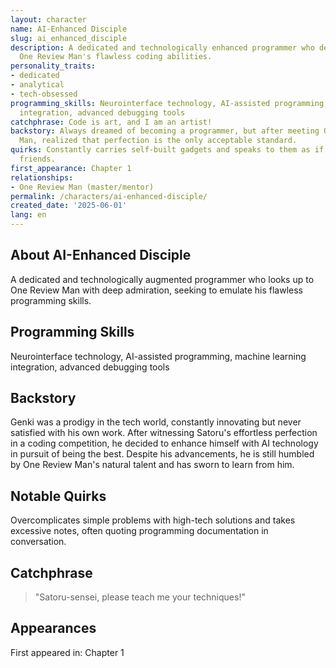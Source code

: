 ```yaml
---
layout: character
name: AI-Enhanced Disciple
slug: ai_enhanced_disciple
description: A dedicated and technologically enhanced programmer who deeply admires
  One Review Man's flawless coding abilities.
personality_traits:
- dedicated
- analytical
- tech-obsessed
programming_skills: Neurointerface technology, AI-assisted programming, machine learning
  integration, advanced debugging tools
catchphrase: Code is art, and I am an artist!
backstory: Always dreamed of becoming a programmer, but after meeting One Review
  Man, realized that perfection is the only acceptable standard.
quirks: Constantly carries self-built gadgets and speaks to them as if they were
  friends.
first_appearance: Chapter 1
relationships:
- One Review Man (master/mentor)
permalink: /characters/ai-enhanced-disciple/
created_date: '2025-06-01'
lang: en
---
```


## About AI-Enhanced Disciple

A dedicated and technologically augmented programmer who looks up to One Review Man with deep admiration, seeking to emulate his flawless programming skills.

## Programming Skills

Neurointerface technology, AI-assisted programming, machine learning integration, advanced debugging tools

## Backstory

Genki was a prodigy in the tech world, constantly innovating but never satisfied with his own work. After witnessing Satoru's effortless perfection in a coding competition, he decided to enhance himself with AI technology in pursuit of being the best. Despite his advancements, he is still humbled by One Review Man's natural talent and has sworn to learn from him.

## Notable Quirks

Overcomplicates simple problems with high-tech solutions and takes excessive notes, often quoting programming documentation in conversation.

## Catchphrase

> "Satoru-sensei, please teach me your techniques!"

## Appearances

First appeared in: Chapter 1

<!-- Chapter appearances will be tracked automatically -->
